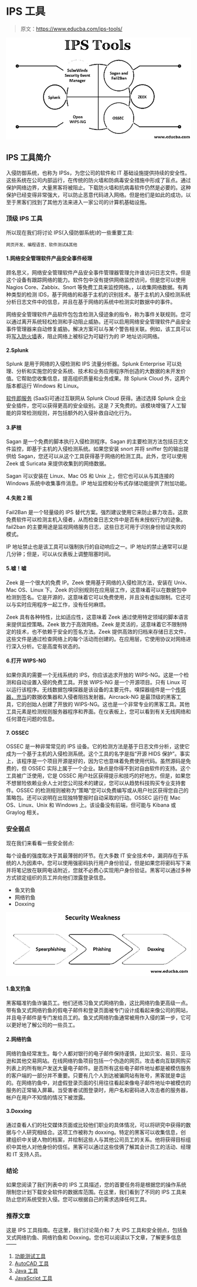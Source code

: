# IPS 工具

> 原文：<https://www.educba.com/ips-tools/>

![IPS Tools](img/ca0c4078e6495f74f8bd9ae76c8e62ac.png)



## IPS 工具简介

入侵防御系统，也称为 IPSs，为您公司的软件和 IT 基础设施提供持续的安全性。这些系统在公司内部运行，在传统的防火墙和防病毒安全措施中形成了盲点。通过保护网络边界，大量黑客将被阻止。下载防火墙和抗病毒软件仍然是必要的。这种保护已经变得非常强大，可以防止恶意代码进入网络。但是他们是如此的成功，以至于黑客们找到了其他方法来进入一家公司的计算机基础设施。

### 顶级 IPS 工具

所以现在我们将讨论 IPS(入侵防御系统)的一些重要工具:

<small>网页开发、编程语言、软件测试&其他</small>

#### 1.网络安全管理软件产品安全事件经理

顾名思义，网络安全管理软件产品安全事件管理器管理允许谁访问日志文件。但是这个设备有跟踪网络的能力。软件包中没有提供网络监控访问，但是您可以使用 Nagios Core、Zabbix、Snort 等免费工具来监控网络。，以收集网络数据。有两种类型的检测 IDS，基于网络的和基于主机的识别技术。基于主机的入侵检测系统分析日志文件中的信息，并且在基于网络的系统中检测实时数据中的事件。

网络安全管理软件产品软件包包含检测入侵迹象的指令，称为事件关联规则。您可以通过离开系统轻松检测和手动阻止威胁。还可以启用网络安全管理软件产品安全事件管理器来自动修复威胁。解决方案可以与某个警告相关联。例如，该工具可以将[写入防火墙](https://www.educba.com/firewall-uses/)表，阻止网络上被标记为可疑行为的 IP 地址访问网络。

#### 2.Splunk

Splunk 是用于网络的入侵检测和 IPS 流量分析器。Splunk Enterprise 可以处理、分析和实施您的安全系统、技术和业务应用程序所创造的大数据的未开发价值。它帮助您收集信息，提高组织质量和业务成果。除 Splunk Cloud 外，这两个版本都运行 Windows 和 Linux。

[软件即服务](https://www.educba.com/what-is-software-as-a-service-saas/) (SaaS)可通过互联网从 Splunk Cloud 获得。通过选择 Splunk 企业安全插件，您可以获得更高的安全级别。这是 7 天免费的。该模块增强了人工智能的异常检测规则，并包括额外的入侵补救自动化行为。

#### 3.萨根

Sagan 是一个免费的脚本执行入侵检测程序。Sagan 的主要检测方法包括日志文件监控，即基于主机的入侵检测系统。如果您安装 snort 并将 sniffer 包的输出提供给 Sagan，您还可以从这个工具获得基于网络的检测工具。此外，您可以使用 Zeek 或 Suricata 来提供收集到的网络数据。

Sagan 可以安装在 Linux、Mac OS 和 Unix 上，但它也可以从与其连接的 Windows 系统中收集事件消息。IP 地址监控和分布式存储功能提供了附加功能。

#### 4.失败 2 班

Fail2Ban 是一个轻量级的 IPS 替代方案。强烈建议使用它来防止暴力攻击。这款免费软件可以检测主机入侵者，从而检查日志文件中是否有未授权行为的迹象。fail2ban 的主要用途是监视网络服务日志，这些日志可用于识别身份验证失败的模式。

IP 地址禁止也是该工具可以强制执行的自动响应之一。IP 地址的禁止通常可以是几分钟；但是，可以从仪表板上调整阻塞时间。

#### 5.嘘！嘘

Zeek 是一个很大的免费 IP。Zeek 使用基于网络的入侵检测方法，安装在 Unix、Mac OS、Linux 下。Zeek 的识别规则在应用层工作，这意味着可以在数据包中检测到签名。它是开源的，这意味着它可以免费使用，并且没有虚拟限制。它还可以与实时应用程序一起工作，没有任何麻烦。

Zeek 具有各种特性，比如适应性，这意味着 Zeek 通过使用特定领域的脚本语言来提供监控策略。Zeek 致力于高效网络。Zeek 是灵活的，这意味着它不限制特定的技术，也不依赖于安全的签名方法。Zeek 提供高效的归档来存储日志文件，这些文件是通过检查网络上的每个活动而创建的。在应用层，它使用协议对网络进行深入分析。它是高度有状态的。

#### 6.打开 WIPS-NG

如果你真的需要一个无线系统的 IPS，你应该追求开放的 WIPS-NG。这是一个检测和自动设置入侵的免费工具。开放 WIPS-NG 是一个开源项目。只有 Linux 可以运行该程序。无线数据包嗅探器是该设备的主要元件。嗅探器组件是一个[传感器，充当](https://www.educba.com/sensor-device/)的数据收集器和入侵者阻挡发射器。Aircrack-NG 是最顶级的黑客工具，它的创始人创建了开放的 WIPS-NG。这也是一个非常专业的黑客工具。其他工具元素是检测规则服务器程序和界面。在仪表板上，您可以看到有关无线网络和任何潜在问题的信息。

#### 7\. OSSEC

OSSEC 是一种非常常见的 IPS 设备。它的检测方法是基于日志文件分析，这使它成为一个基于主机的入侵检测系统。这个工具的名字是指“开源 HIDS 保护”。事实上，该程序是一个项目开源是好的，因为它也意味着免费使用代码。虽然源码是免费的，但 OSSEC 实际上属于一个企业。缺点是你得不到对自由软件的支持。这个工具被广泛使用，它是 OSSEC 用户社区获得提示和技巧的好地方。但是，如果您不想冒险依赖业余人士对您公司技术的建议，您可以从趋势科技购买专业支持套件。OSSEC 的检测规则被称为“策略”您可以免费编写或从用户社区获得您自己的策略包。还可以说明在出现独特警报时自动采取的行动。OSSEC 运行在 Mac OS、Linux、Unix 和 Windows 上。该设备没有前端，但可能与 Kibana 或 Graylog 相关。

### 安全弱点

现在我们来看看一些安全弱点:

每个设备的强度取决于其最薄弱的环节。在大多数 IT 安全技术中，漏洞存在于系统的人为因素中。您可以使用强密码执行用户身份验证，但是如果您将密码写下来并将笔记放在联网电话附近，您就不必费心实现用户身份验证。黑客可以通过多种方式锁定组织的员工并向他们泄露登录信息。

*   鱼叉钓鱼
*   网络钓鱼
*   Doxxing

![Security Weakness](img/9f4560f856dab359ba3e506519167134.png)



#### 1.鱼叉钓鱼

黑客瞄准钓鱼诈骗员工。他们还练习鱼叉式网络钓鱼，这比网络钓鱼更高级一点。带有鱼叉式网络钓鱼的假电子邮件和登录页面被专门设计成看起来像公司的网站，并且电子邮件是专门发给员工的。鱼叉式网络钓鱼通常被用作入侵的第一步，它可以更好地了解公司的一些员工。

#### 2.网络钓鱼

网络钓鱼经常发生。每个人都对银行的电子邮件保持谨慎，比如贝宝、易贝、亚马逊和其他交易网站。在线网络钓鱼项目包括一个伪造的网页。攻击者向互联网购买列表上的所有帐户发送大量电子邮件。是否所有这些电子邮件地址都是被模仿服务的客户端的一部分并不重要。只要有几个人到达被骗网站有账号，黑客就是幸运的。在网络钓鱼中，对虚假登录页面的引用往往看起来像电子邮件地址中被模仿的服务的正常输入屏幕。当受害者试图登录时，用户名和密码进入攻击者的服务器，帐户在用户不知情的情况下被泄露。

#### 3.Doxxing

通过查看人们的社交媒体页面或比较他们职业的具体情况，可以将研究中获得的数据与个人研究相结合。这项工作被称为 doxxing。特定的黑客可以收集信息，创建组织中关键人物的档案，并绘制这些人与其他公司员工的关系。他将获得目标组织中其他人对他身份的信任。黑客可以通过这些伎俩了解其会计员工的活动、经理和 IT 支持人员。

### 结论

如果您阅读了我们列表中的 IPS 工具描述，您的首要任务将是根据您的操作系统限制您计划下载安全软件的数据库范围。在这里，我们看到了不同的 IPS 工具来防止您的系统受到入侵。您可以根据自己的需求选择任何工具。

### 推荐文章

这是 IPS 工具指南。在这里，我们讨论简介和 7 大 IPS 工具和安全弱点，包括鱼叉式网络钓鱼、网络钓鱼和 Doxxing。您也可以阅读以下文章，了解更多信息——

1.  [功能测试工具](https://www.educba.com/functional-testing-tools/)
2.  [AutoCAD 工具](https://www.educba.com/autocad-tools/)
3.  [Java 工具](https://www.educba.com/java-tools/)
4.  [JavaScript 工具](https://www.educba.com/javascript-tools/)





